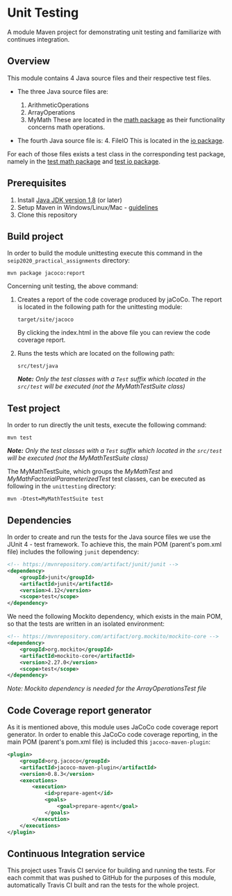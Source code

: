 # Unit Testing

A module Maven project for demonstrating unit testing and familiarize with continues integration.

## Overview

This module contains 4 Java source files and their respective test files. 

- The three Java source files are:
  1. ArithmeticOperations 
  2. ArrayOperations
  3. MyMath
  These are located in the [math package](src/main/java/math) as their functionality concerns math operations.
  
- The fourth Java source file is:
  4. FileIO
  This is located in the [io package](src/main/java/io).

For each of those files exists a test class in the corresponding test package, namely in the [test math package](src/test/java/math) and [test io package](src/test/java/io).


## Prerequisites

1. Install [Java JDK version 1.8](https://www.oracle.com/java/technologies/javase/javase-jdk8-downloads.html) (or later)
2. Setup Maven in Windows/Linux/Mac - [guidelines](https://www.baeldung.com/install-maven-on-windows-linux-mac)
3. Clone this repository


## Build project 

In order to build the module unittesting execute this command in the `seip2020_practical_assignments` directory:

```
mvn package jacoco:report
```

Concerning unit testing, the above command:
1. Creates a report of the code coverage produced by jaCoCo. The report is located in the following path for the unittesting module:

   ```
   target/site/jacoco
   ```
   
   By clicking the index.html in the above file you can review the code coverage report.
   
   
2. Runs the tests which are located on the following path:

   ```
   src/test/java
   ```
   
   _**Note:** Only the test classes with a `Test` suffix which located in the `src/test` will be executed (not the MyMathTestSuite class)_


## Test project

In order to run directly the unit tests, execute the following command:

```
mvn test
```

_**Note:** Only the test classes with a `Test` suffix which located in the `src/test` will be executed (not the MyMathTestSuite class)_

The MyMathTestSuite, which groups the *MyMathTest* and *MyMathFactorialParameterizedTest* test classes, can be executed as following in the `unittesting` directory:

```
mvn -Dtest=MyMathTestSuite test
```


## Dependencies

In order to create and run the tests for the Java source files we use the JUnit 4 - test framework. To achieve this, the main POM (parent's pom.xml file) includes the following `junit` dependency:

```xml
<!-- https://mvnrepository.com/artifact/junit/junit -->
<dependency>
	<groupId>junit</groupId>
	<artifactId>junit</artifactId>
	<version>4.12</version>
	<scope>test</scope>
</dependency>
```

We need the following Mockito dependency, which exists in the main POM, so that the tests are written in an isolated environment: 

```xml
<!-- https://mvnrepository.com/artifact/org.mockito/mockito-core -->
<dependency>
	<groupId>org.mockito</groupId>
	<artifactId>mockito-core</artifactId>
	<version>2.27.0</version>
	<scope>test</scope>
</dependency>
```

*Note: Mockito dependency is needed for the ArrayOperationsTest file*


## Code Coverage report generator

As it is mentioned above, this module uses JaCoCo code coverage report generator. In order to enable this JaCoCo code coverage reporting, in the main POM (parent's pom.xml file) is included this `jacoco-maven-plugin`:

```xml
<plugin>
	<groupId>org.jacoco</groupId>
	<artifactId>jacoco-maven-plugin</artifactId>
	<version>0.8.3</version>
	<executions>
		<execution>
			<id>prepare-agent</id>
			<goals>
				<goal>prepare-agent</goal>
			</goals>
		</execution>
	</executions>
</plugin>
```


## Continuous Integration service

This project uses Travis CI service for building and running the tests. For each commit that was pushed to GitHub for the purposes of this module, automatically Travis CI built and ran the tests for the whole project. 

